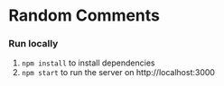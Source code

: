 # Random Comments

### Run locally

1. `npm install` to install dependencies
2. `npm start` to run the server on http://localhost:3000
